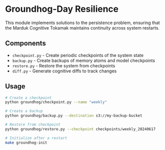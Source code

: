 # Groundhog-Day Resilience

This module implements solutions to the persistence problem, ensuring that the Marduk Cognitive Tokamak maintains continuity across system restarts.

## Components

- `checkpoint.py` - Create periodic checkpoints of the system state
- `backup.py` - Create backups of memory atoms and model checkpoints
- `restore.py` - Restore the system from checkpoints
- `diff.py` - Generate cognitive diffs to track changes

## Usage

```bash
# Create a checkpoint
python groundhog/checkpoint.py --name "weekly"

# Create a backup
python groundhog/backup.py --destination s3://my-backup-bucket

# Restore from checkpoint
python groundhog/restore.py --checkpoint checkpoints/weekly_20240617

# Initialize after a restart
make groundhog-init
```